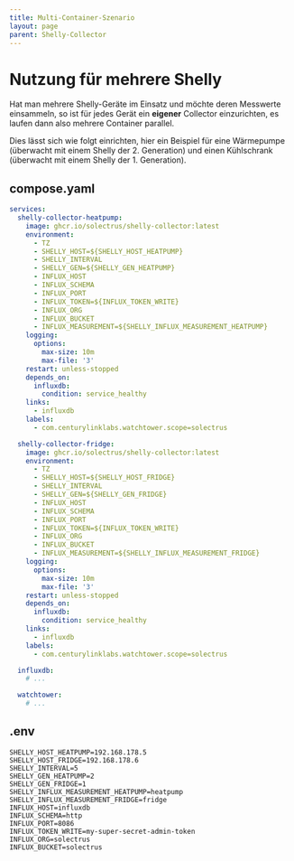 ```yaml
---
title: Multi-Container-Szenario
layout: page
parent: Shelly-Collector
---
```


# Nutzung für mehrere Shelly

Hat man mehrere Shelly-Geräte im Einsatz und möchte deren Messwerte einsammeln, so ist für jedes Gerät ein **eigener** Collector einzurichten, es laufen dann also mehrere Container parallel.

Dies lässt sich wie folgt einrichten, hier ein Beispiel für eine Wärmepumpe (überwacht mit einem Shelly der 2. Generation) und einen Kühlschrank (überwacht mit einem Shelly der 1. Generation).

## compose.yaml

```yaml
services:
  shelly-collector-heatpump:
    image: ghcr.io/solectrus/shelly-collector:latest
    environment:
      - TZ
      - SHELLY_HOST=${SHELLY_HOST_HEATPUMP}
      - SHELLY_INTERVAL
      - SHELLY_GEN=${SHELLY_GEN_HEATPUMP}
      - INFLUX_HOST
      - INFLUX_SCHEMA
      - INFLUX_PORT
      - INFLUX_TOKEN=${INFLUX_TOKEN_WRITE}
      - INFLUX_ORG
      - INFLUX_BUCKET
      - INFLUX_MEASUREMENT=${SHELLY_INFLUX_MEASUREMENT_HEATPUMP}
    logging:
      options:
        max-size: 10m
        max-file: '3'
    restart: unless-stopped
    depends_on:
      influxdb:
        condition: service_healthy
    links:
      - influxdb
    labels:
      - com.centurylinklabs.watchtower.scope=solectrus

  shelly-collector-fridge:
    image: ghcr.io/solectrus/shelly-collector:latest
    environment:
      - TZ
      - SHELLY_HOST=${SHELLY_HOST_FRIDGE}
      - SHELLY_INTERVAL
      - SHELLY_GEN=${SHELLY_GEN_FRIDGE}
      - INFLUX_HOST
      - INFLUX_SCHEMA
      - INFLUX_PORT
      - INFLUX_TOKEN=${INFLUX_TOKEN_WRITE}
      - INFLUX_ORG
      - INFLUX_BUCKET
      - INFLUX_MEASUREMENT=${SHELLY_INFLUX_MEASUREMENT_FRIDGE}
    logging:
      options:
        max-size: 10m
        max-file: '3'
    restart: unless-stopped
    depends_on:
      influxdb:
        condition: service_healthy
    links:
      - influxdb
    labels:
      - com.centurylinklabs.watchtower.scope=solectrus

  influxdb:
    # ...

  watchtower:
    # ...
```

## .env

```properties
SHELLY_HOST_HEATPUMP=192.168.178.5
SHELLY_HOST_FRIDGE=192.168.178.6
SHELLY_INTERVAL=5
SHELLY_GEN_HEATPUMP=2
SHELLY_GEN_FRIDGE=1
SHELLY_INFLUX_MEASUREMENT_HEATPUMP=heatpump
SHELLY_INFLUX_MEASUREMENT_FRIDGE=fridge
INFLUX_HOST=influxdb
INFLUX_SCHEMA=http
INFLUX_PORT=8086
INFLUX_TOKEN_WRITE=my-super-secret-admin-token
INFLUX_ORG=solectrus
INFLUX_BUCKET=solectrus
```
